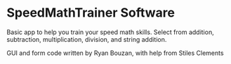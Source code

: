 # SpeedMathTrainer Software

Basic app to help you train your speed math skills. Select from addition, subtraction, multiplication, division, and string addition.

GUI and form code written by Ryan Bouzan, with help from Stiles Clements
